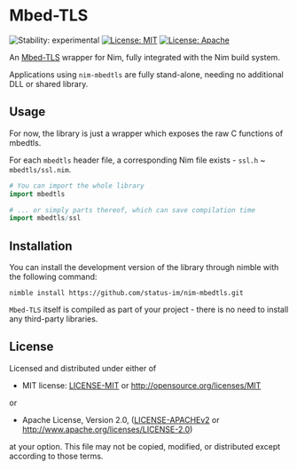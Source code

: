 # Mbed-TLS

![Stability: experimental](https://img.shields.io/badge/stability-experimental-orange.svg)
[![License: MIT](https://img.shields.io/badge/License-MIT-blue.svg)](https://opensource.org/licenses/MIT)
[![License: Apache](https://img.shields.io/badge/License-Apache%202.0-blue.svg)](https://opensource.org/licenses/Apache-2.0)

An [Mbed-TLS](https://github.com/Mbed-TLS/mbedtls/) wrapper for Nim, fully integrated with the Nim build system.

Applications using `nim-mbedtls` are fully stand-alone, needing no additional DLL or shared library.

## Usage

For now, the library is just a wrapper which exposes the raw C functions of mbedtls.

For each `mbedtls` header file, a corresponding Nim file exists - `ssl.h` ~ `mbedtls/ssl.nim`.

```nim
# You can import the whole library
import mbedtls

# ... or simply parts thereof, which can save compilation time
import mbedtls/ssl
```

## Installation

You can install the development version of the library through nimble with the following command:

```
nimble install https://github.com/status-im/nim-mbedtls.git
```

`Mbed-TLS` itself is compiled as part of your project - there is no need to install any third-party libraries.

## License

Licensed and distributed under either of

* MIT license: [LICENSE-MIT](LICENSE-MIT) or http://opensource.org/licenses/MIT

or

* Apache License, Version 2.0, ([LICENSE-APACHEv2](LICENSE-APACHEv2) or http://www.apache.org/licenses/LICENSE-2.0)

at your option. This file may not be copied, modified, or distributed except according to those terms.
